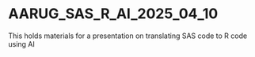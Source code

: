 # AARUG_SAS_R_AI_2025_04_10
This holds materials for a presentation on translating SAS code to R code using AI
